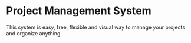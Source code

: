 # Project Management System

This system is easy, free, flexible and visual way to manage your projects and organize anything.
